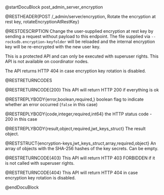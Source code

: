 
@startDocuBlock post_admin_server_encryption

@RESTHEADER{POST /_admin/server/encryption, Rotate the encryption at rest key, rotateEncryptionAtRestKey}

@RESTDESCRIPTION
Change the user-supplied encryption at rest key by sending a request without
payload to this endpoint. The file supplied via `--rocksdb.encryption-keyfolder`
will be reloaded and the internal encryption key will be re-encrypted with the
new user key.

This is a protected API and can only be executed with superuser rights.
This API is not available on coordinator nodes.

The API returns HTTP 404 in case encryption key rotation is disabled.

@RESTRETURNCODES

@RESTRETURNCODE{200}
This API will return HTTP 200 if everything is ok

@RESTREPLYBODY{error,boolean,required,}
boolean flag to indicate whether an error occurred (`false` in this case)

@RESTREPLYBODY{code,integer,required,int64}
the HTTP status code - 200 in this case

@RESTREPLYBODY{result,object,required,jwt_keys_struct}
The result object.

@RESTSTRUCT{encryption-keys,jwt_keys_struct,array,required,object}
An array of objects with the SHA-256 hashes of the key secrets.
Can be empty.

@RESTRETURNCODE{403}
This API will return HTTP 403 FORBIDDEN if it is not called with
superuser rights.

@RESTRETURNCODE{404}
This API will return HTTP 404 in case encryption key rotation is disabled.

@endDocuBlock
